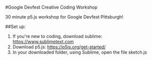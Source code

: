 #Google Devfest Creative Coding Workshop

30 minute p5.js workshop for Google Devfest Pittsburgh!


##Set up:
1. If you're new to coding, download sublime: https://www.sublimetext.com
2. Download p5.js: https://p5js.org/get-started/
3. In your downloaded folder, using Sublime, open the file sketch.js
